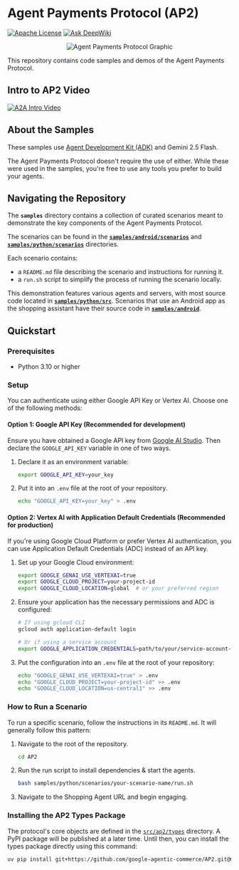 # Agent Payments Protocol (AP2)

[![Apache License](https://img.shields.io/badge/License-Apache_2.0-blue.svg)](LICENSE)
[![Ask DeepWiki](https://deepwiki.com/badge.svg)](https://deepwiki.com/google-agentic-commerce/AP2)

<!-- markdownlint-disable MD041 -->
<p align="center">
  <img src="docs/assets/ap2_graphic.png" alt="Agent Payments Protocol Graphic">
</p>

This repository contains code samples and demos of the Agent Payments Protocol.

## Intro to AP2 Video

[![A2A Intro Video](https://img.youtube.com/vi/yLTp3ic2j5c/hqdefault.jpg)](https://goo.gle/ap2-video)

## About the Samples

These samples use
[Agent Development Kit (ADK)](https://google.github.io/adk-docs/) and Gemini 2.5
Flash.

The Agent Payments Protocol doesn't require the use of either. While these were
used in the samples, you're free to use any tools you prefer to build your
agents.

## Navigating the Repository

The **`samples`** directory contains a collection of curated scenarios meant to
demonstrate the key components of the Agent Payments Protocol.

The scenarios can be found in the [**`samples/android/scenarios`**](samples/android/scenarios) and [**`samples/python/scenarios`**](samples/python/scenarios) directories.

Each scenario contains:

- a `README.md` file describing the scenario and instructions for running it.
- a `run.sh` script to simplify the process of running the scenario locally.

This demonstration features various agents and servers, with most source code
located in [**`samples/python/src`**](samples/python/src/). Scenarios that use an Android app as the
shopping assistant have their source code in [**`samples/android`**](samples/android/).

## Quickstart

### Prerequisites

- Python 3.10 or higher

### Setup

You can authenticate using either Google API Key or Vertex AI. Choose one of the following methods:

#### Option 1: Google API Key (Recommended for development)

Ensure you have obtained a Google API key from
[Google AI Studio](http://aistudio.google.com/apikey). Then declare the
`GOOGLE_API_KEY` variable in one of two ways.

1. Declare it as an environment variable:

    ```sh
    export GOOGLE_API_KEY=your_key
    ```

2. Put it into an `.env` file at the root of your repository.

    ```sh
    echo "GOOGLE_API_KEY=your_key" > .env
    ```

#### Option 2: Vertex AI with Application Default Credentials (Recommended for production)

If you're using Google Cloud Platform or prefer Vertex AI authentication, you can use Application Default Credentials (ADC) instead of an API key.

1. Set up your Google Cloud environment:

    ```sh
    export GOOGLE_GENAI_USE_VERTEXAI=true
    export GOOGLE_CLOUD_PROJECT=your-project-id
    export GOOGLE_CLOUD_LOCATION=global  # or your preferred region
    ```

2. Ensure your application has the necessary permissions and ADC is configured:

    ```sh
    # If using gcloud CLI
    gcloud auth application-default login
    
    # Or if using a service account
    export GOOGLE_APPLICATION_CREDENTIALS=path/to/your/service-account-key.json
    ```

3. Put the configuration into an `.env` file at the root of your repository:

    ```sh
    echo "GOOGLE_GENAI_USE_VERTEXAI=true" > .env
    echo "GOOGLE_CLOUD_PROJECT=your-project-id" >> .env
    echo "GOOGLE_CLOUD_LOCATION=us-central1" >> .env
    ```

### How to Run a Scenario

To run a specific scenario, follow the instructions in its `README.md`. It will
generally follow this pattern:

1. Navigate to the root of the repository.

    ```sh
    cd AP2
    ```

1. Run the run script to install dependencies & start the agents.

    ```sh
    bash samples/python/scenarios/your-scenario-name/run.sh
    ```

1. Navigate to the Shopping Agent URL and begin engaging.

### Installing the AP2 Types Package

The protocol's core objects are defined in the [`src/ap2/types`](src/ap2/types)
directory. A PyPI package will be published at a later time. Until then, you can
install the types package directly using this command:

```sh
uv pip install git+https://github.com/google-agentic-commerce/AP2.git@main
```
